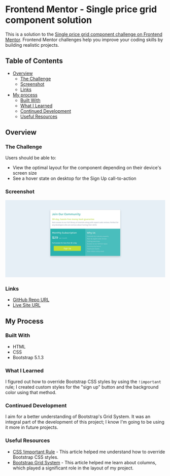
# Frontend Mentor - Single price grid component solution

This is a solution to the [Single price grid component challenge on Frontend Mentor](https://www.frontendmentor.io/challenges/single-price-grid-component-5ce41129d0ff452fec5abbbc). 
Frontend Mentor challenges help you improve your coding skills by building realistic projects. 


## Table of Contents

- [Overview](#overview)
  - [The Challenge](#the-challenge)
  - [Screenshot](#screenshot)
  - [Links](#links)
- [My process](#my-process)
  - [Built With](#built-with)
  - [What I Learned](#what-i-learned)
  - [Continued Development](#continued-development)
  - [Useful Resources](#useful-resources)

## Overview 


### The Challenge 

Users should be able to:

- View the optimal layout for the component depending on their device's screen size
- See a hover state on desktop for the Sign Up call-to-action
### Screenshot

![Price Grid](images/price-grid.jpg)

### Links

- [GitHub Repo URL](https://github.com/adrvnc/single-price-grid-component)
- [Live Site URL](https://adrvnc.github.io/single-price-grid-component/)

## My Process


### Built With 

- HTML 
- CSS
- Bootstrap 5.1.3
### What I Learned 

I figured out how to override Bootstrap CSS styles by using the 
`!important` rule; I created custom styles for the "sign up" 
button and the background color using that method. 
### Continued Development 

I aim for a better understanding of Bootstrap's Grid System. 
It was an integral part of the development of this project; 
I know I'm going to be using it more in future projects.
### Useful Resources 

- [CSS !important Rule](https://www.w3schools.com/css/css_important.asp) - This article helped me understand how to override Bootstrap CSS styles. 
- [Bootstrap Grid System](https://getbootstrap.com/docs/4.0/layout/grid/) - This article helped me learn about columns, which played a significant role in the layout of my project. 
